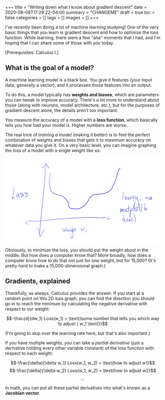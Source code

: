 +++
title = "Writing down what I know about gradient descent"
date = 2020-08-08T17:29:22-04:00
summary =  "CHANGEME"
draft = true
toc = false
categories = []
tags = []
images = []
+++

I've recently been doing a lot of machine learning studying! One of the very basic things that you learn is gradient descent and how to optimize the loss function. While learning, there were a few "aha" moments that I had, and I'm hoping that I can share some of those with you today.

[Prerequisites: Calculus I.]

## What is the goal of a model?

A machine learning model is a black box. You give it features (your input data, generally a vector), and it processes those features into an output.

To do this, a model typically has **weights and biases**, which are parameters you can tweak to improve accuracy. There's a lot more to understand about those (along with neurons, model architecture, etc.), but for the purposes of gradient descent alone, the details aren't too important.

You measure the accuracy of a model with a **loss function**, which basically tells you how bad your model is. Higher numbers are worse.

The real trick of _training a model_ (making it better) is to find the perfect combination of weights and biases that gets it to maximum accuracy on whatever data you give it. On a very basic level, you can imagine graphing the loss of a model with a single weight like so:

![A basic loss graph. Shows a typical x-y graph with a low point in the middle.](/images/an-intuitive-guide-to-gradient-descent/simple-loss.png)

Obviously, to minimize the loss, you should put the weight about in the middle. But how does a computer know that? More broadly, how does a computer know how to do that not just for one weight, but for 15,000? (It's pretty hard to make a 15,000-dimensional graph.)

## Gradients, explained

Thankfully, as always, Calculus provides the answer. If you start at a random point on this 2D loss graph, you can find the direction you should go in to reach the minimum by calculating the negative derivative with respect to our weight:

$$-\frac{d}{dw_1} Loss(w_1) = \text{(some number that tells you which way to adjust } w_1 \text{)}$$

(I'm going to skip over the learning rate here, but that's also important.)

If you have multiple weights, you can take a _partial derivative_ (just a derivative holding every other variable constant) of the loss function with respect to each weight:

$$-\frac{\delta}{\delta w_1} Loss(w_1, w_2) = \text{how to adjust w1}$$
$$-\frac{\delta}{\delta w_2} Loss(w_1, w_2) = \text{how to adjust w2}$$
$$...$$

In math, you can put all these partial derivatives into what's known as a **Jacobian vector**.
